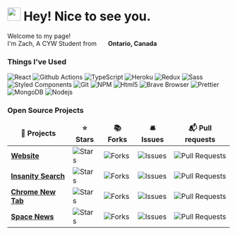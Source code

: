 <h1><img src="https://emojis.slackmojis.com/emojis/images/1531849430/4246/blob-sunglasses.gif?1531849430" width="30"/> Hey! Nice to see you.</h1>


<p>Welcome to my page! </br> I'm Zach, A CYW Student from <img src="https://i.imgur.com/A5PjUxb.png" width="18" height="13.5"/> <b>Ontario, Canada</b></p>
<h3>Things I've Used</h3>
<p>
  <img alt="React" src="https://img.shields.io/badge/-React-45b8d8?style=flat-square&logo=react&logoColor=white" />
  <img alt="Github Actions" src="https://img.shields.io/badge/-Github_Actions-2088FF?style=flat-square&logo=github-actions&logoColor=white" />
  <img alt="TypeScript" src="https://img.shields.io/badge/-TypeScript-007ACC?style=flat-square&logo=typescript&logoColor=white" />
  <img alt="Heroku" src="https://img.shields.io/badge/-Heroku-430098?style=flat-square&logo=heroku&logoColor=white" />
  <img alt="Redux" src="https://img.shields.io/badge/-Redux-764ABC?style=flat-square&logo=redux&logoColor=white" />
  <img alt="Sass" src="https://img.shields.io/badge/-Sass-CC6699?style=flat-square&logo=sass&logoColor=white" />
  <img alt="Styled Components" src="https://img.shields.io/badge/-Styled_Components-db7092?style=flat-square&logo=styled-components&logoColor=white" />
  <img alt="Git" src="https://img.shields.io/badge/-Git-F05032?style=flat-square&logo=git&logoColor=white" />
  <img alt="NPM" src="https://img.shields.io/badge/-NPM-CB3837?style=flat-square&logo=npm&logoColor=white" />
  <img alt="Html5" src="https://img.shields.io/badge/-HTML5-E34F26?style=flat-square&logo=html5&logoColor=white" />
  <img alt="Brave Browser" src="https://img.shields.io/badge/-Brave_Browser-FB542B?style=flat-square&logo=brave&logoColor=white" />
  <img alt="Prettier" src="https://img.shields.io/badge/-Prettier-F7B93E?style=flat-square&logo=prettier&logoColor=white" />
  <img alt="MongoDB" src="https://img.shields.io/badge/-MongoDB-13aa52?style=flat-square&logo=mongodb&logoColor=white" />
  <img alt="Nodejs" src="https://img.shields.io/badge/-Nodejs-43853d?style=flat-square&logo=Node.js&logoColor=white" />
</p>
<h3>Open Source Projects</h3>
<table>
  <thead align="center">
    <tr border: none;>
      <td><b>🎁 Projects</b></td>
      <td><b>⭐ Stars</b></td>
      <td><b>📚 Forks</b></td>
      <td><b>🛎 Issues</b></td>
      <td><b>📬 Pull requests</b></td>
    </tr>
  </thead>
  <tbody>
    <tr>
      <td><a href="https://github.com/zachjmurphy/Website"><b>Website</b></a></td>
      <td><img alt="Stars" src="https://img.shields.io/github/stars/zachjmurphy/Website?style=flat-square&labelColor=343b41"/></td>
      <td><img alt="Forks" src="https://img.shields.io/github/forks/zachjmurphy/Website?style=flat-square&labelColor=343b41"/></td>
      <td><img alt="Issues" src="https://img.shields.io/github/issues/zachjmurphy/Website?style=flat-square&labelColor=343b41"/></td>
      <td><img alt="Pull Requests" src="https://img.shields.io/github/issues-pr/zachjmurphy/Website?style=flat-square&labelColor=343b41"/></td>
    </tr>
    <tr>
      <td><a href="https://github.com/zachjmurphy/InsanitySearch"><b>Insanity Search</b></a></td>
      <td><img alt="Stars" src="https://img.shields.io/github/stars/zachjmurphy/InsanitySearch?style=flat-square&labelColor=343b41"/></td>
      <td><img alt="Forks" src="https://img.shields.io/github/forks/zachjmurphy/InsanitySearch?style=flat-square&labelColor=343b41"/></td>
      <td><img alt="Issues" src="https://img.shields.io/github/issues/zachjmurphy/InsanitySearch?style=flat-square&labelColor=343b41"/></td>
      <td><img alt="Pull Requests" src="https://img.shields.io/github/issues-pr/zachjmurphy/InsanitySearch?style=flat-square&labelColor=343b41"/></td>
    </tr>
    <tr>
      <td><a href="https://github.com/zachjmurphy/ChromeNewTab"><b>Chrome New Tab</b></a></td>
      <td><img alt="Stars" src="https://img.shields.io/github/stars/zachjmurphy/ChromeNewTab?style=flat-square&labelColor=343b41"/></td>
      <td><img alt="Forks" src="https://img.shields.io/github/forks/zachjmurphy/ChromeNewTab?style=flat-square&labelColor=343b41"/></td>
      <td><img alt="Issues" src="https://img.shields.io/github/issues/zachjmurphy/ChromeNewTab?style=flat-square&labelColor=343b41"/></td>
      <td><img alt="Pull Requests" src="https://img.shields.io/github/issues-pr/zachjmurphy/ChromeNewTab?style=flat-square&labelColor=343b41"/></td>
    </tr>
    <tr>
      <td><a href="https://github.com/zachjmurphy/space-news"><b>Space News</b></a></td>
      <td><img alt="Stars" src="https://img.shields.io/github/stars/zachjmurphy/space-news?style=flat-square&labelColor=343b41"/></td>
      <td><img alt="Forks" src="https://img.shields.io/github/forks/zachjmurphy/space-news?style=flat-square&labelColor=343b41"/></td>
      <td><img alt="Issues" src="https://img.shields.io/github/issues/zachjmurphy/space-news?style=flat-square&labelColor=343b41"/></td>
      <td><img alt="Pull Requests" src="https://img.shields.io/github/issues-pr/zachjmurphy/space-news?style=flat-square&labelColor=343b41"/></td>
    </tr>
  </tbody>
</table>
